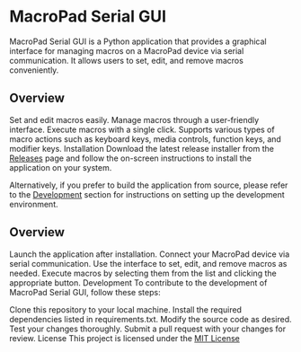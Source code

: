# MacroPad Serial GUI
MacroPad Serial GUI is a Python application that provides a graphical interface for managing macros on a MacroPad device via serial communication. It allows users to set, edit, and remove macros conveniently.

## Overview
Set and edit macros easily.
Manage macros through a user-friendly interface.
Execute macros with a single click.
Supports various types of macro actions such as keyboard keys, media controls, function keys, and modifier keys.
Installation
Download the latest release installer from the [Releases](https://github.com/Brimgit/MacroPad-Serial-GUI/releases) page and follow the on-screen instructions to install the application on your system.

Alternatively, if you prefer to build the application from source, please refer to the [Development](https://github.com/Brimgit/MacroPad-Serial-GUI) section for instructions on setting up the development environment.

## Overview
Launch the application after installation.
Connect your MacroPad device via serial communication.
Use the interface to set, edit, and remove macros as needed.
Execute macros by selecting them from the list and clicking the appropriate button.
Development
To contribute to the development of MacroPad Serial GUI, follow these steps:

Clone this repository to your local machine.
Install the required dependencies listed in requirements.txt.
Modify the source code as desired.
Test your changes thoroughly.
Submit a pull request with your changes for review.
License
This project is licensed under the [MIT License](https://opensource.org/license/MIT)

